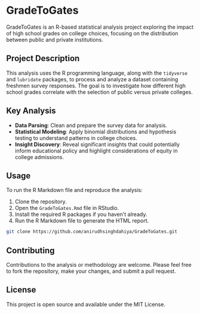# GradeToGates

GradeToGates is an R-based statistical analysis project exploring the impact of high school grades on college choices, focusing on the distribution between public and private institutions.

## Project Description

This analysis uses the R programming language, along with the `tidyverse` and `lubridate` packages, to process and analyze a dataset containing freshmen survey responses. The goal is to investigate how different high school grades correlate with the selection of public versus private colleges.

## Key Analysis

- **Data Parsing**: Clean and prepare the survey data for analysis.
- **Statistical Modeling**: Apply binomial distributions and hypothesis testing to understand patterns in college choices.
- **Insight Discovery**: Reveal significant insights that could potentially inform educational policy and highlight considerations of equity in college admissions.

## Usage

To run the R Markdown file and reproduce the analysis:

1. Clone the repository.
2. Open the `GradeToGates.Rmd` file in RStudio.
3. Install the required R packages if you haven't already.
4. Run the R Markdown file to generate the HTML report.

```bash
git clone https://github.com/anirudhsinghdahiya/GradeToGates.git
```

## Contributing

Contributions to the analysis or methodology are welcome. Please feel free to fork the repository, make your changes, and submit a pull request.

## License

This project is open source and available under the MIT License.
